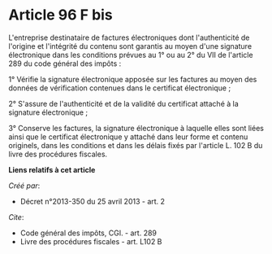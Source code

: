 # Article 96 F bis

L'entreprise destinataire de factures électroniques dont l'authenticité de l'origine et l'intégrité du contenu sont garantis
au moyen d'une signature électronique dans les conditions prévues au 1° ou au 2° du VII de l'article 289 du code général des
impôts :

1° Vérifie la signature électronique apposée sur les factures au moyen des données de vérification contenues dans le
certificat électronique ;

2° S'assure de l'authenticité et de la validité du certificat attaché à la signature électronique ;

3° Conserve les factures, la signature électronique à laquelle elles sont liées ainsi que le certificat électronique y
attaché dans leur forme et contenu originels, dans les conditions et dans les délais fixés par l'article L. 102 B du livre
des procédures fiscales.

**Liens relatifs à cet article**

_Créé par_:

  - Décret n°2013-350 du 25 avril 2013 - art. 2

_Cite_:

  - Code général des impôts, CGI. - art. 289
  - Livre des procédures fiscales - art. L102 B
